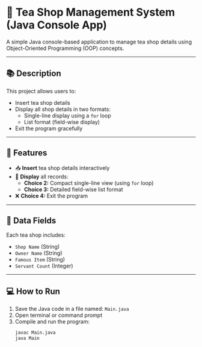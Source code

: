 # 🍵 Tea Shop Management System (Java Console App)

A simple Java console-based application to manage tea shop details using Object-Oriented Programming (OOP) concepts.

---

## 📚 Description

This project allows users to:
- Insert tea shop details
- Display all shop details in two formats:
  - Single-line display using a `for` loop
  - List format (field-wise display)
- Exit the program gracefully

---

## 📝 Features

- 📥 **Insert** tea shop details interactively
- 🔁 **Display** all records:
  - **Choice 2:** Compact single-line view (using `for` loop)
  - **Choice 3:** Detailed field-wise list format
- ❌ **Choice 4:** Exit the program

---

## 📌 Data Fields

Each tea shop includes:
- `Shop Name` (String)
- `Owner Name` (String)
- `Famous Item` (String)
- `Servant Count` (Integer)

---

## 💻 How to Run

1. Save the Java code in a file named: `Main.java`
2. Open terminal or command prompt
3. Compile and run the program:
   ```bash
   javac Main.java
   java Main
